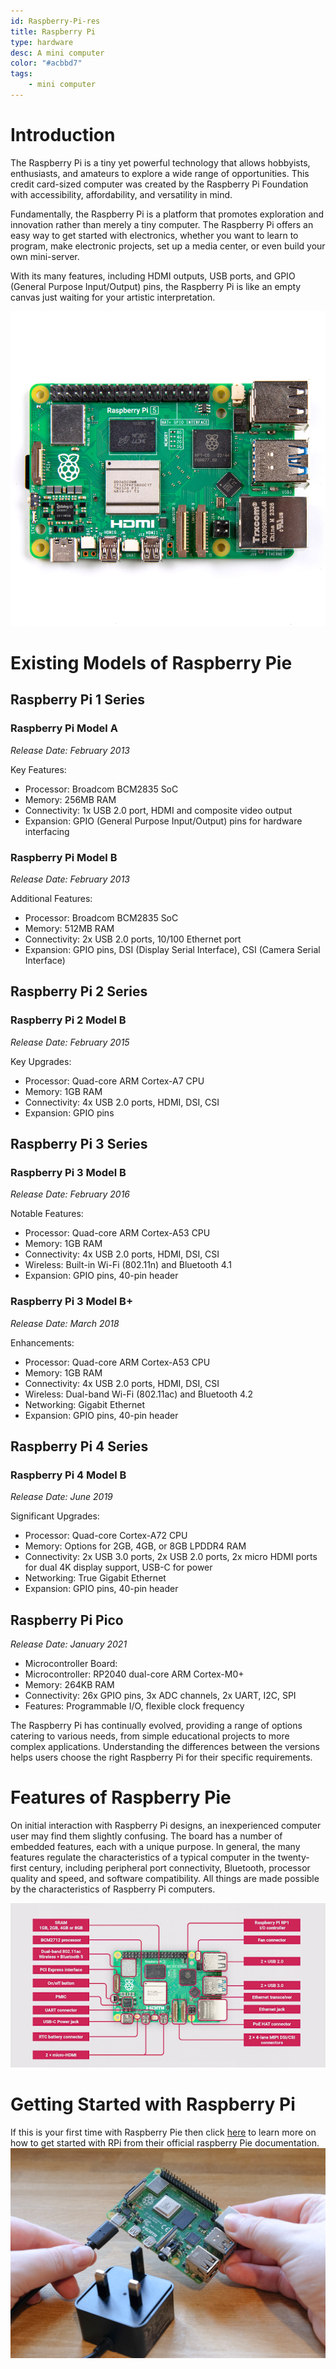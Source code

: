 ```yaml
---
id: Raspberry-Pi-res
title: Raspberry Pi
type: hardware
desc: A mini computer
color: "#acbbd7"
tags:
    - mini computer
---
```


# Introduction

The Raspberry Pi is a tiny yet powerful technology that allows hobbyists, enthusiasts, and amateurs to explore a wide range of opportunities. This credit card-sized computer was created by the Raspberry Pi Foundation with accessibility, affordability, and versatility in mind.

Fundamentally, the Raspberry Pi is a platform that promotes exploration and innovation rather than merely a tiny computer. The Raspberry Pi offers an easy way to get started with electronics, whether you want to learn to program, make electronic projects, set up a media center, or even build your own mini-server.

With its many features, including HDMI outputs, USB ports, and GPIO (General Purpose Input/Output) pins, the Raspberry Pi is like an empty canvas just waiting for your artistic interpretation. 


![Alt text](img/Raspberry-Pi-5.jpg)

# Existing Models of Raspberry Pie
## Raspberry Pi 1 Series
   
### Raspberry Pi Model A
   *Release Date: February 2013*

Key Features:
- Processor: Broadcom BCM2835 SoC
- Memory: 256MB RAM
- Connectivity: 1x USB 2.0 port, HDMI and composite video output
- Expansion: GPIO (General Purpose Input/Output) pins for hardware interfacing


### Raspberry Pi Model B
*Release Date: February 2013*

Additional Features:
- Processor: Broadcom BCM2835 SoC
- Memory: 512MB RAM
- Connectivity: 2x USB 2.0 ports, 10/100 Ethernet port
- Expansion: GPIO pins, DSI (Display Serial Interface), CSI (Camera Serial Interface)

## Raspberry Pi 2 Series

### Raspberry Pi 2 Model B
*Release Date: February 2015*

Key Upgrades:
- Processor: Quad-core ARM Cortex-A7 CPU
- Memory: 1GB RAM
- Connectivity: 4x USB 2.0 ports, HDMI, DSI, CSI
- Expansion: GPIO pins


## Raspberry Pi 3 Series

### Raspberry Pi 3 Model B
*Release Date: February 2016*

Notable Features:
- Processor: Quad-core ARM Cortex-A53 CPU
- Memory: 1GB RAM
- Connectivity: 4x USB 2.0 ports, HDMI, DSI, CSI
- Wireless: Built-in Wi-Fi (802.11n) and Bluetooth 4.1
- Expansion: GPIO pins, 40-pin header


### Raspberry Pi 3 Model B+
*Release Date: March 2018*

Enhancements:
- Processor: Quad-core ARM Cortex-A53 CPU
- Memory: 1GB RAM
- Connectivity: 4x USB 2.0 ports, HDMI, DSI, CSI
- Wireless: Dual-band Wi-Fi (802.11ac) and Bluetooth 4.2
- Networking: Gigabit Ethernet
- Expansion: GPIO pins, 40-pin header

## Raspberry Pi 4 Series

### Raspberry Pi 4 Model B
*Release Date: June 2019*

Significant Upgrades:
- Processor: Quad-core Cortex-A72 CPU
- Memory: Options for 2GB, 4GB, or 8GB LPDDR4 RAM
- Connectivity: 2x USB 3.0 ports, 2x USB 2.0 ports, 2x micro HDMI ports for dual 4K display support, USB-C for power
- Networking: True Gigabit Ethernet
- Expansion: GPIO pins, 40-pin header


## Raspberry Pi Pico
*Release Date: January 2021*

- Microcontroller Board:
- Microcontroller: RP2040 dual-core ARM Cortex-M0+
- Memory: 264KB RAM
- Connectivity: 26x GPIO pins, 3x ADC channels, 2x UART, I2C, SPI
- Features: Programmable I/O, flexible clock frequency
  

The Raspberry Pi has continually evolved, providing a range of options catering to various needs, from simple educational projects to more complex applications. Understanding the differences between the versions helps users choose the right Raspberry Pi for their specific requirements.

# Features of Raspberry Pie

On initial interaction with Raspberry Pi designs, an inexperienced computer user may find them slightly confusing. The board has a number of embedded features, each with a unique purpose. In general, the many features regulate the characteristics of a typical computer in the twenty-first century, including peripheral port connectivity, Bluetooth, processor quality and speed, and software compatibility. All things are made possible by the characteristics of Raspberry Pi computers.

![Alt text](img/Features_of_RPi.png)


# Getting Started with Raspberry Pi
If this is your first time with Raspberry Pie then click [here](https://www.raspberrypi.com/documentation/computers/getting-started.html) to learn more on how to get started with RPi from their official raspberry Pie documentation.
![Alt text](img/Getting_started_with_RPi.png)
